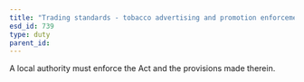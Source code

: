 ```yaml
---
title: "Trading standards - tobacco advertising and promotion enforcement"
esd_id: 739
type: duty
parent_id:  
---
```


A local authority must enforce the Act and the provisions made therein.

